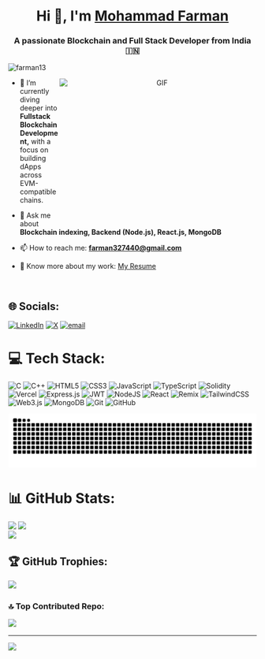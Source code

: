 <h1 align="center">Hi 👋, I'm <a href="https://github.com/farman13" target="blank">Mohammad Farman</a></h1>
<h3 align="center">A passionate Blockchain and Full Stack Developer from India 🇮🇳</h3>

<p align="left"> 
  <img src="https://komarev.com/ghpvc/?username=farman13&label=Profile%20views&color=0e75b6&style=flat" alt="farman13" />
</p>

<a target="_blank" align="center">
  <img align="right" height="300" width="400" alt="GIF" src="https://media.giphy.com/media/qgQUggAC3Pfv687qPC/giphy.gif">
</a>

- 🌱 I’m currently diving deeper into **Fullstack Blockchain Development,** with a focus on building dApps across EVM-compatible chains.

- 💬 Ask me about **Blockchain indexing, Backend (Node.js), React.js, MongoDB**

- 📫 How to reach me: **farman327440@gmail.com**

- 📄 Know more about my work: [My Resume](https://drive.google.com/file/d/1YTTlrixEN3gw9OGq5iCIc70tPXeC_ZKP/view)


<br/>


## 🌐 Socials:
[![LinkedIn](https://img.shields.io/badge/LinkedIn-%230077B5.svg?logo=linkedin&logoColor=white)](https://linkedin.com/in/mohammad-farman-900289220) [![X](https://img.shields.io/badge/X-black.svg?logo=X&logoColor=white)](https://x.com/farman32740) [![email](https://img.shields.io/badge/Email-D14836?logo=gmail&logoColor=white)](mailto:farman327440@gmail.com) 

# 💻 Tech Stack:
![C](https://img.shields.io/badge/c-%2300599C.svg?style=flat&logo=c&logoColor=white) ![C++](https://img.shields.io/badge/c++-%2300599C.svg?style=flat&logo=c%2B%2B&logoColor=white) ![HTML5](https://img.shields.io/badge/html5-%23E34F26.svg?style=flat&logo=html5&logoColor=white) ![CSS3](https://img.shields.io/badge/css3-%231572B6.svg?style=flat&logo=css3&logoColor=white) ![JavaScript](https://img.shields.io/badge/javascript-%23323330.svg?style=flat&logo=javascript&logoColor=%23F7DF1E) ![TypeScript](https://img.shields.io/badge/typescript-%23007ACC.svg?style=flat&logo=typescript&logoColor=white) ![Solidity](https://img.shields.io/badge/Solidity-%23363636.svg?style=flat&logo=solidity&logoColor=white) ![Vercel](https://img.shields.io/badge/vercel-%23000000.svg?style=flat&logo=vercel&logoColor=white) ![Express.js](https://img.shields.io/badge/express.js-%23404d59.svg?style=flat&logo=express&logoColor=%2361DAFB) ![JWT](https://img.shields.io/badge/JWT-black?style=flat&logo=JSON%20web%20tokens) ![NodeJS](https://img.shields.io/badge/node.js-6DA55F?style=flat&logo=node.js&logoColor=white) ![React](https://img.shields.io/badge/react-%2320232a.svg?style=flat&logo=react&logoColor=%2361DAFB) ![Remix](https://img.shields.io/badge/remix-%23000.svg?style=flat&logo=remix&logoColor=white) ![TailwindCSS](https://img.shields.io/badge/tailwindcss-%2338B2AC.svg?style=flat&logo=tailwind-css&logoColor=white) ![Web3.js](https://img.shields.io/badge/web3.js-F16822?style=flat&logo=web3.js&logoColor=white) ![MongoDB](https://img.shields.io/badge/MongoDB-%234ea94b.svg?style=flat&logo=mongodb&logoColor=white) ![Git](https://img.shields.io/badge/git-%23F05033.svg?style=flat&logo=git&logoColor=white) ![GitHub](https://img.shields.io/badge/github-%23121011.svg?style=flat&logo=github&logoColor=white)

<p align="center">
  <img src="https://github.com/farman13/farman13/blob/output/github-contribution-grid-snake.svg" alt="Snake animation" />
</p>

# 📊 GitHub Stats:
![](https://github-readme-stats.vercel.app/api/top-langs/?username=farman13&theme=dark&hide_border=false&include_all_commits=true&count_private=false&layout=compact)
![](https://github-readme-stats.vercel.app/api?username=farman13&theme=dark&hide_border=false&include_all_commits=true&count_private=false)<br/>
![](https://nirzak-streak-stats.vercel.app/?user=farman13&theme=dark&hide_border=false)<br/>

## 🏆 GitHub Trophies:
![](https://github-profile-trophy.vercel.app/?username=farman13&theme=radical&no-frame=false&no-bg=false&margin-w=4)

### 🔝 Top Contributed Repo:
![](https://github-contributor-stats.vercel.app/api?username=farman13&limit=5&theme=dark&combine_all_yearly_contributions=true)

---
[![](https://visitcount.itsvg.in/api?id=farman13&icon=0&color=1)](https://visitcount.itsvg.in)

<!-- Proudly created with GPRM ( https://gprm.itsvg.in ) -->
